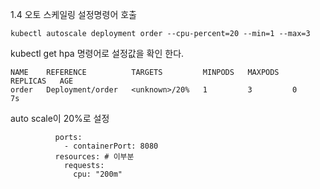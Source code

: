 1.4 오토 스케일링 설정명령어 호출
~~~
kubectl autoscale deployment order --cpu-percent=20 --min=1 --max=3
~~~

kubectl get hpa 명령어로 설정값을 확인 한다.
~~~
NAME    REFERENCE          TARGETS         MINPODS   MAXPODS   REPLICAS   AGE
order   Deployment/order   <unknown>/20%   1         3         0          7s
~~~
auto scale이 20%로 설정


~~~
          ports:
            - containerPort: 8080
          resources: # 이부분
            requests:
              cpu: "200m"
~~~
